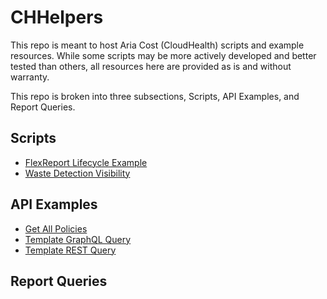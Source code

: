 # CHHelpers
This repo is meant to host Aria Cost (CloudHealth) scripts and example resources. While some scripts may be more actively developed and better tested than others, all resources here are provided as is and without warranty.

This repo is broken into three subsections, Scripts, API Examples, and Report Queries.
## Scripts
- [FlexReport Lifecycle Example](https://github.com/esefee/CHHelpers/tree/main/Scripts/FlexReport%20Lifecycle%20Example)
- [Waste Detection Visibility](https://github.com/esefee/CHHelpers/tree/main/Scripts/Waste%20Detection%20Visibility)

## API Examples
- [Get All Policies](https://github.com/esefee/CHHelpers/blob/main/Sample%20API%20Calls/get_policies.py)
- [Template GraphQL Query](https://github.com/esefee/CHHelpers/blob/main/Sample%20API%20Calls/Template%20GraphQL%20Query.py)
- [Template REST Query](https://github.com/esefee/CHHelpers/blob/main/Sample%20API%20Calls/Template%20REST%20Query.py)

## Report Queries
